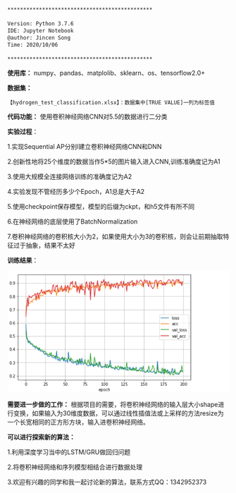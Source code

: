 ```
********************************************** 
 
Version: Python 3.7.6 
IDE: Jupyter Notebook
@author: Jincen Song
Time: 2020/10/06

**********************************************
```

  
    
      
  
  



**使用库：**
numpy、pandas、matplolib、sklearn、os、tensorflow2.0+



**数据集：**

```
【hydrogen_test_classification.xlsx】：数据集中[TRUE VALUE]一列为标签值
```

**代码功能：**
使用卷积神经网络CNN对5.5的数据进行二分类



**实验过程**：

1.实现Sequential AP分别I建立卷积神经网络CNN和DNN

2.创新性地将25个维度的数据当作5*5的图片输入进入CNN,训练准确度记为A1

3.使用大规模全连接网络训练的准确度记为A2

4.实验发现不管经历多少个Epoch，A1总是大于A2

5.使用checkpoint保存模型，模型的后缀为ckpt，和h5文件有所不同

6.在神经网络的底层使用了BatchNormalization

7.卷积神经网络的卷积核大小为2，如果使用大小为3的卷积核，则会让前期抽取特征过于抽象，结果不太好



**训练结果**：



![result](https://github.com/Geeksongs/new-algorithm/blob/master/cnn_tensorflow/result.png)



**需要进一步做的工作：**
根据项目的需要，将卷积神经网络的输入层大小shape进行变换，如果输入为30维度数据，可以通过线性插值法或上采样的方法resize为一个长宽相同的正方形方块，输入进卷积神经网络。



**可以进行探索新的算法：**

1.利用深度学习当中的LSTM/GRU做回归问题

2.将卷积神经网络和序列模型相结合进行数据处理

3.欢迎有兴趣的同学和我一起讨论新的算法，联系方式QQ：1342952373
